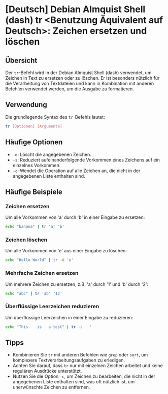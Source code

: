 # [Deutsch] Debian Almquist Shell (dash) tr <Benutzung Äquivalent auf Deutsch>: Zeichen ersetzen und löschen

## Übersicht
Der `tr`-Befehl wird in der Debian Almquist Shell (dash) verwendet, um Zeichen in Text zu ersetzen oder zu löschen. Er ist besonders nützlich für die Verarbeitung von Textdateien und kann in Kombination mit anderen Befehlen verwendet werden, um die Ausgabe zu formatieren.

## Verwendung
Die grundlegende Syntax des `tr`-Befehls lautet:

```bash
tr [Optionen] [Argumente]
```

## Häufige Optionen
- `-d`: Löscht die angegebenen Zeichen.
- `-s`: Reduziert aufeinanderfolgende Vorkommen eines Zeichens auf ein einzelnes Vorkommen.
- `-c`: Wendet die Operation auf alle Zeichen an, die nicht in der angegebenen Liste enthalten sind.

## Häufige Beispiele

### Zeichen ersetzen
Um alle Vorkommen von 'a' durch 'b' in einer Eingabe zu ersetzen:

```bash
echo "banana" | tr 'a' 'b'
```

### Zeichen löschen
Um alle Vorkommen von 'e' aus einer Eingabe zu löschen:

```bash
echo "Hello World" | tr -d 'e'
```

### Mehrfache Zeichen ersetzen
Um mehrere Zeichen zu ersetzen, z.B. 'a' durch '1' und 'b' durch '2':

```bash
echo "abc" | tr 'ab' '12'
```

### Überflüssige Leerzeichen reduzieren
Um überflüssige Leerzeichen in einer Eingabe zu reduzieren:

```bash
echo "This    is   a test" | tr -s ' '
```

## Tipps
- Kombinieren Sie `tr` mit anderen Befehlen wie `grep` oder `sort`, um komplexere Textverarbeitungsaufgaben zu erledigen.
- Achten Sie darauf, dass `tr` nur mit einzelnen Zeichen arbeitet und keine regulären Ausdrücke unterstützt.
- Nutzen Sie die Option `-c`, um Zeichen zu bearbeiten, die nicht in der angegebenen Liste enthalten sind, was oft nützlich ist, um unerwünschte Zeichen zu entfernen.